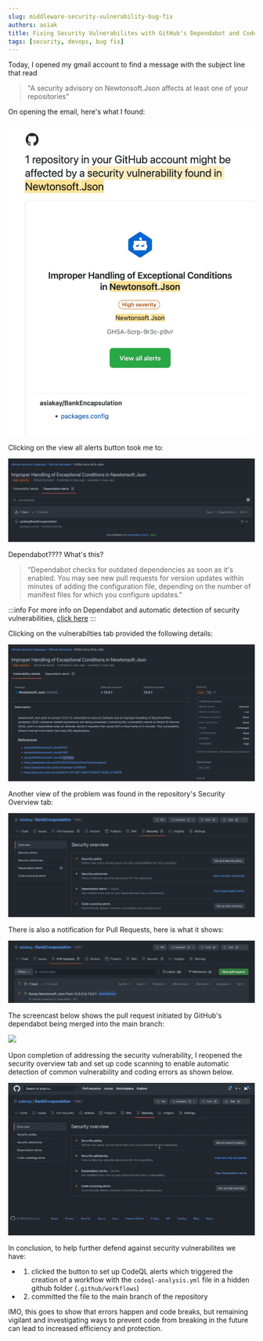 ```yaml
---
slug: middleware-security-vulnerability-bug-fix
authors: asiak
title: Fixing Security Vulnerabilites with GitHub's Dependabot and Code Scanning Alerts
tags: [security, devops, bug fix]
---
```


Today, I opened my gmail account to find a message with the subject line that read
>"A security advisory on Newtonsoft.Json affects at least one of your repositories"

On opening the email, here's what I found: 
<!--truncate-->

![Gmail Notice](./gmail-notification-security-vulnerability%402x.jpg)

Clicking on the view all alerts button took me to: 

![](./Github-dependabot-alert%402x.jpg)

Dependabot???? What's this? 

>"Dependabot checks for outdated dependencies as soon as it's enabled. You may see new pull requests for version updates within minutes of adding the configuration file, depending on the number of manifest files for which you configure updates."

:::info 
For more info on Dependabot and automatic detection of security vulnerabilities, [click here](https://docs.github.com/en/code-security/dependabot/dependabot-version-updates/configuring-dependabot-version-updates)
:::

Clicking on the vulnerabilties tab provided the following details:

![](./vulnerability-details%402x.jpg)

Another view of the problem was found in the repository's Security Overview tab:

![](./SecurityOverview%402x.jpg)

There is also a notification for Pull Requests, here is what it shows: 

![](./openPullRequest%402x.jpg)

The screencast below shows the pull request initiated by GitHub's dependabot being merged into the main branch: 

![](./merge-pull-request.gif)

Upon completion of addressing the security vulnerability, I reopened the security overview tab and set up code scanning to enable automatic detection of common vulnerability and coding errors as shown below. 

![](./setupcodescanning.gif)

In conclusion, to help further defend against security vulnerabilites we have:  
- 1) clicked the button to set up CodeQL alerts which triggered the creation of a workflow with the `codeql-analysis.yml` file in a hidden github folder (`.github/workflows`)
- 2) committed the file to the main branch of the repository

IMO, this goes to show that errors happen and code breaks, but remaining vigilant and investigating ways to prevent code from breaking in the future can lead to increased efficiency and protection. 